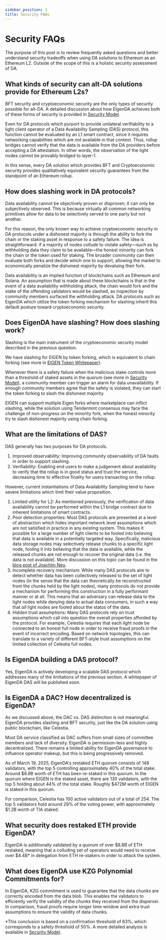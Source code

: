 ```yaml
---
sidebar_position: 2
title: Security FAQs
---
```


# Security FAQs

The purpose of this post is to review frequently asked questions and better understand security tradeoffs when using DA solutions to Ethereum as an Ethereum L2. Outside of the scope of this is a holistic security assessment of DA. 

## What kinds of security can alt-DA solutions provide for Ethereum L2s?

BFT security and cryptoeconomic security are the only types of security possible for alt-DA. A detailed discussion about how EigenDA achieves both of these forms of security is provided in [Security Model](./security-model.md).

Even for DA protocols which purport to provide unilateral verifiability to a light client operator of a Data Availability Sampling (DAS) protocol, this function cannot be evaluated by an L1 smart contract, since it requires networking capabilities which are not available in that context. Thus, rollup bridges cannot verify that the data is available from the DA providers before accepting a DA attestation. In other words, the observation of the light nodes cannot be provably bridged to layer-1.

In this sense, every DA solution which provides BFT and Cryptoeconomic security provides qualitatively equivalent security guarantees from the standpoint of an Ethereum rollup. 

## How does slashing work in DA protocols?

Data availability cannot be objectively proven or disproven; it can only be subjectively observed. This is because virtually all common networking primitives allow for data to be selectively served to one party but not another.

For this reason, the only known way to achieve cryptoeconomic security in DA protocols under a dishonest majority is through the ability to fork the chain or the staking asset in response to a safety failure. The idea is straightforward: if a majority of nodes collude to violate safety—such as by withholding data they claim to be available—the honest minority can fork the chain or the token used for staking. The broader community can then evaluate both forks and decide which one to support, allowing the market to economically penalize the dishonest majority by devaluing their fork.

Data availability is an implied function of blockchains such as Ethereum and Solana. An assumption that is made about these blockchains is that in the event of a data availability withholding attack, the chain would fork and the stake of the offending validators would be slashed, as inspection by community members surfaced the withholding attack. DA protocols such as EigenDA which utilize the token forking mechanism for slashing inherit this default posture toward cryptoeconomic security. 

## Does EigenDA have slashing? How does slashing work?

Slashing is the main instrument of the cryptoeconomic security model described in the previous question. 

We have slashing for EIGEN by token forking, which is equivalent to chain forking (see more in  [EIGEN Token Whitepaper](https://docs.eigenlayer.xyz/assets/files/EIGEN_Token_Whitepaper-0df8e17b7efa052fd2a22e1ade9c6f69.pdf)). 

Whenever there is a safety failure when the malicious stake controls more than a threshold of staked assets in the quorum (see more in [Security Model](./security-model.md)), a community member can trigger an alarm for data unavailability. If enough community members agree that the safety is violated, they can start the token forking to slash the dishonest majority. 

EIGEN can support multiple Eigen forks where marketplace can inflict slashing, while the solution using Tendermint consensus may face the challenge of non-progress on the minority fork, when the honest minority try to slash dishonest majority using chain forking.

## What are the limitations of DAS?

DAS generally has two purposes for DA protocols. 

1. Improved observability: Improving community observability of DA faults in order to support slashing. 
2. Verifiability: Enabling end users to make a judgement about availability to verify that the rollup is in good status and trust the service, decreasing time to effective finality for users transacting on the rollup. 

However, current instantiations of Data Availability Sampling tend to have severe limitations which limit their value proposition. 

1. Limited utility for L2: As mentioned previously, the verification of data availability cannot be performed within the L1 bridge contract due to inherent limitations of smart contracts. 
2. Poor detection properties: Most DAS protocols are presented at a level of abstraction which hides important network level assumptions which are not satisfied in practice in any existing system. This makes it possible for a large number of light clients to be fooled into believing that data is available in a potentially targeted way. Specifically, malicious data storage nodes may selectively release chunks to a specific light node, fooling it into believing that the data is available, while the released chunks are not enough to recover the original data (i.e. the data is not available). More discussion on this topic can be found in the [blog post of Joachim Neu](https://www.paradigm.xyz/2022/08/das).
3. Incomplete recovery mechanism: While many DAS protocols aim to detect whether data has been collectively released to the set of light nodes (in the sense that the data can theoretically be reconstructed from the chunks held by the light nodes), many protocols do not provide a mechanism for performing this construction in a fully performant manner or at all. This means that an adversary can release data to the light nodes while denying data to actual data consumers, in such a way that *all* light nodes are fooled about the status of the data. 
4. Hidden trust assumptions: Many DAS protocols rely on trust assumptions which call into question the overall properties afforded by the protocol. For example, Celestia requires that each light node be connected to an honest full node in order to receive fraud proofs in the event of incorrect encoding. Based on network topologies, this can translate to a variety of different BFT-style trust assumptions on the limited collection of Celestia full nodes. 

## Is EigenDA building a DAS protocol?

Yes, EigenDA is actively developing a scalable DAS protocol which addresses many of the limitations of the previous section. A whitepaper of EigenDA DAS will be published soon.

## Is EigenDA a DAC? How decentralized is EigenDA?

As we discussed above, the DAC vs. DAS distinction is not meaningful. EigenDA provides slashing and BFT security, just like the DA solution using public blockchain, like Celestia. 

Most DA service classified as DAC suffers from small sizes of committee members and lack of diversity. EigenDA is permission-less and highly decentralized. There remains a limited ability for EigenDA governance to influence operator makeup, but this is being progressively removed.

As of March 19, 2025, EigenDA's restaked ETH quorum consists of 148 validators, with the top 5 controlling approximately 40% of the total stake. Around \$8.8B worth of ETH has been re-staked in this quorum. In the quorum where EIGEN is the staked asset, there are 130 validators, with the top 5 holding about 44% of the total stake. Roughly \$472M worth of EIGEN is staked in this quorum.

For comparison, Celestia has 100 active validators out of a total of 254. The top 5 validators hold around 29% of the voting power, with approximately \$1.2B worth of TIA staked.

## What security does restaked ETH provide EigenDA?

EigenDA is additionally validated by a quorum of over \$8.8B of ETH restaked, meaning that a colluding set of operators would need to receive over \$4.4B* in delegation from ETH re-stakers in order to attack the system.

## What does EigenDA use KZG Polynomial Commitments for?

In EigenDA, KZG commitment is used to guarantee that the data chunks are correctly encoded from the data blob. This enables the validators to efficiently verify the validity of the chunks they received from the disperser. In comparison, fraud proofs require longer time window and extra trust assumptions to ensure the validity of data chunks.

*This conclusion is based on a confirmation threshold of 63%, which corresponds to a safety threshold of 50%. A more detailed analysis is available in [Security Model](./security-model.md).
